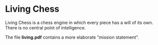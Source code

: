# Living Chess

Living Chess is a chess engine in which every piece has a will of its own. There is no central point of intelligence.

The file **living.pdf** contains a more elaborate "mission statement".
